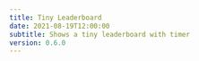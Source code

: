 ```yaml
---
title: Tiny Leaderboard
date: 2021-08-19T12:00:00
subtitle: Shows a tiny leaderboard with timer
version: 0.6.0
---
```

